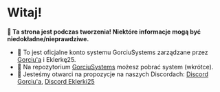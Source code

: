 # Witaj!

**🚧 Ta strona jest podczas tworzenia! Niektóre informacje mogą być niedokładne/nieprawdziwe.**

- 🙋 To jest oficjalne konto systemu GorciuSystems zarządzane przez [Gorciu'a](https://github.com/gorciu-official) i Eklerkę25.
- 🌈 Na repozytorium [GorciuSystems](https://github.com/gorciusystems/gorciusystems) możesz pobrać system (wkrótce).
- 🧙 Jesteśmy otwarci na propozycje na naszych Discordach: [Discord Gorciu'a](https://dsc.gg/gorciu), [Discord Eklerki25](https://discord.gg/8PZkmn9G44)
